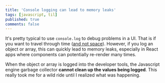```yaml
---
title: 'Console logging can lead to memory leaks'
tags: [javascript, til]
published: true
comments: false
---
```


It's pretty typical to use `console.log` to debug problems in a UI. That is if you want to travel through time ([and not space](https://twitter.com/sophiebits/status/1481833292810924036)). However, if you log an object or array, this can quickly lead to memory leaks, especially in React apps where components can potentially re-render many times.

When the object or array is logged into the developer tools, the Javascript engine garbage collector **cannot clean up the values being logged**. This really took me for a wild ride until I realized what was happening.

